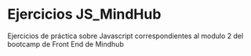 # Ejercicios JS_MindHub

Ejercicios de práctica sobre Javascript correspondientes al modulo 2 del bootcamp de Front End de Mindhub
